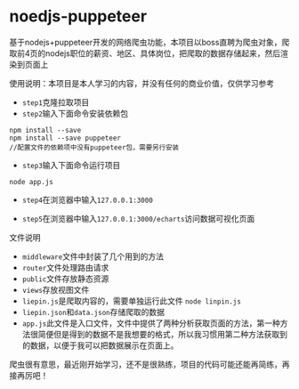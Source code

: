 # noedjs-puppeteer

基于nodejs+puppeteer开发的网络爬虫功能，本项目以boss直聘为爬虫对象，爬取前4页的nodejs职位的薪资、地区、具体岗位，把爬取的数据存储起来，然后渲染到页面上

使用说明：本项目是本人学习的内容，并没有任何的商业价值，仅供学习参考

+ `step1`克隆拉取项目
+ `step2`输入下面命令安装依赖包

```shell
npm install --save
npm install --save puppeteer  
//配置文件的依赖项中没有puppeteer包，需要另行安装
```

+ `step3`输入下面命令运行项目

```shell
node app.js
```

+ `step4`在浏览器中输入`127.0.0.1:3000`

+ `step5`在浏览器中输入`127.0.0.1:3000/echarts`访问数据可视化页面

文件说明
+ `middleware`文件中封装了几个用到的方法
+ `router`文件处理路由请求
+ `public`文件存放静态资源
+ `views`存放视图文件
+ `liepin.js`是爬取内容的，需要单独运行此文件 `node linpin.js`
+ `liepin.json`和`data.json`存储爬取的数据
+ `app.js`此文件是入口文件，文件中提供了两种分析获取页面的方法，第一种方法很简便但是得到的数据不是我想要的格式，所以我习惯用第二种方法获取到的数据，以便于我可以把数据展示在页面上。

爬虫很有意思，最近刚开始学习，还不是很熟练，项目的代码可能还能再简练，再接再厉吧！

